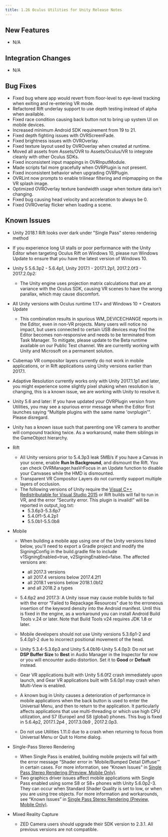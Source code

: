 ```yaml
---
title: 1.26 Oculus Utilities for Unity Release Notes
---
```




## New Features

* N/A


## Integration Changes

* N/A


## Bug Fixes

* Fixed bug where app would revert from floor-level to eye-level tracking when exiting and re-entering VR mode.
* Refactored Rift underlay support to use depth testing instead of alpha when available.
* Fixed race condition causing back button not to bring up system UI on mobile devices.
* Increased minimum Android SDK requirement from 19 to 21.
* Fixed depth fighting issues with OVRScreenFade.
* Fixed brightness issues with OVROverlay.
* Fixed texture layout used by OVROverlay when created at runtime.
* Moved all assets from Assets/OVR to Assets/Oculus/VR to integrate cleanly with other Oculus SDKs.
* Fixed inconsistent input mappings in OVRInputModule.
* Made scripts fail more gracefully when OVRPlugin is not present.
* Fixed inconsistent behavior when upgrading OVRPlugin.
* OVRLint now prompts to enable trilinear filtering and mipmapping on the VR splash image.
* Optimized OVROverlay texture bandwidth usage when texture data isn't changing.
* Fixed bug causing head velocity and acceleration to always be 0.
* Fixed OVROverlay flicker when loading a scene.


## Known Issues

* Unity 2018.1 Rift looks over dark under "Single Pass" stereo rendering method
* If you experience long UI stalls or poor performance with the Unity Editor when targeting Oculus Rift on Windows 10, please run Windows Update to ensure that you have the latest version of Windows 10.
* Unity 5 5.6.3p2 - 5.6.4p1, Unity 2017.1 - 2017.1.2p1, 2017.2.0f3 - 2017.2.0p2:
	+ The Unity engine uses projection matrix calculations that are at variance with the Oculus SDK, causing VR scenes to have the wrong parallax, which may cause discomfort.
	
* All Unity versions with Oculus runtime 1.17+ and Windows 10 + Creators Update
	+  This combination results in spurious WM\_DEVICECHANGE reports in the Editor, even in non-VR projects. Many users will notice no impact, but users connected to certain USB devices may find the Editor becomes non-responsive and needs to be terminated from Task Manager. To mitigate, please update to the Beta runtime available on our Public Test channel. We are currently working with Unity and Microsoft on a permanent solution.
	
* Cubemap VR compositor layers currently do not work in mobile applications, or in Rift applications using Unity versions earlier than 2017.1.
* Adaptive Resolution currently works only with Unity 2017.1.1p1 and later, you might experience some slightly pixel shaking when resolution is changing, this is a known issue, we are working with Unity to resolve it.
* Unity 5.6 and later: If you have updated your OVRPlugin version from Utilities, you may see a spurious error message when the Editor first launches saying “Multiple plugins with the same name 'ovrplugin'”. Please disregard.
* Unity has a known issue such that parenting one VR camera to another will compound tracking twice. As a workaround, make them siblings in the GameObject hierarchy.
* Rift
	+ All Unity versions prior to 5.4.3p3 leak 5MB/s if you have a Canvas in your scene, enable **Run In Background**, and dismount the Rift. You can check OVRManager.hasVrFocus in an Update function to disable your Canvases while the HMD is dismounted.
	+ Transparent VR Compositor Layers do not currently support multiple layers of occlusion.
	+ The following versions of Unity require the [Visual C++ Redistributable for Visual Studio 2015](https://www.microsoft.com/en-us/download/details.aspx?id=48145) or Rift builds will fail to run in VR, and the error “Security error. This plugin is invalid!” will be reported in output\_log.txt:
		- 5.3.6p3-5.3.6p7
		- 5.4.0f1-5.4.2p1
		- 5.5.0b1-5.5.0b8
		
	
* Mobile
	+ When building a mobile app using one of the Unity versions listed below, you'll need to export a Gradle project and modify the SigningConfig in the build.gradle file to include v1SigningEnabled=true, v2SigningEnabled=false. The affected versions are:
		- all 2017.3 versions
		- all 2017.4 versions below 2017.4.2f1
		- all 2018.1 versions below 2018.1.0b12
		- and all 2018.2 a types
		
	+ 5.4.6p2 and 2017.3: A Unity issue may cause mobile builds to fail with the error "Failed to Repackage Resources" due to the erroneous insertion of the keyword density into the Android manifest. Until this is fixed in the engine, as a workaround you can install Android Build Tools v.24 or later. Note that Build Tools v24 requires JDK 1.8 or later.
	+ Mobile developers should not use Unity versions 5.3.6p1-2 and 5.4.0p1-2 due to incorrect positional movement of the head.
	+ Unity 5.3.4-5.3.6p3 and Unity 5.4.0b16-Unity 5.4.0p3: Do not set **DSP Buffer Size** to **Best** in Audio Manager in the Inspector for now or you will encounter audio distortion. Set it to **Good** or **Default** instead.
	+ Gear VR applications built with Unity 5.6.0f2 crash immediately upon launch, and Gear VR applications built with 5.6.0p1 may crash when Multi-View is enabled.
	+ A known bug in Unity causes a deterioration of performance in mobile applications when the back button is used to enter the Universal Menu, and then to return to the application. It particularly affects applications that use multi-threading or which use high CPU utilization, and S7 (Europe) and S8 (global) phones. This bug is fixed in 5.6.4p2, 2017.1.2p4 , 2017.3.0b9 , 2017.2.0p3.
	+ Do not use Utilities 1.11.0 due to a crash when returning to focus from Universal Menu or Quit to Home dialog.
	
* Single-Pass Stereo Rendering
	+ When Single Pass is enabled, building mobile projects will fail with the error message “Shader error in 'Mobile/Bumped Detail Diffuse'” in certain cases. For more information, see “Known Issues” in [Single Pass Stereo Rendering (Preview, Mobile Only)](/documentation/unity/latest/concepts/unity-single-pass/ "Single Pass stereo rendering is a preview rendering feature for Oculus Go and Gear VR available in Unity 5.6. If your application is CPU-bound or draw call bound, we strongly recommend using Single Pass rendering to improve performance.").
	+ Two graphics driver issues affect mobile applications with Single Pass enabled using some S8 or S8+ phones with Unity 5.6.0p2-3. They can occur when Standard Shader Quality is set to low, or when you are using tree objects. For more information and workarounds, see “Known Issues” in [Single Pass Stereo Rendering (Preview, Mobile Only)](/documentation/unity/latest/concepts/unity-single-pass/ "Single Pass stereo rendering is a preview rendering feature for Oculus Go and Gear VR available in Unity 5.6. If your application is CPU-bound or draw call bound, we strongly recommend using Single Pass rendering to improve performance.").
	
* Mixed Reality Capture
	+ ZED Camera users should upgrade their SDK version to 2.3.1. All previous versions are not compatible.
	

